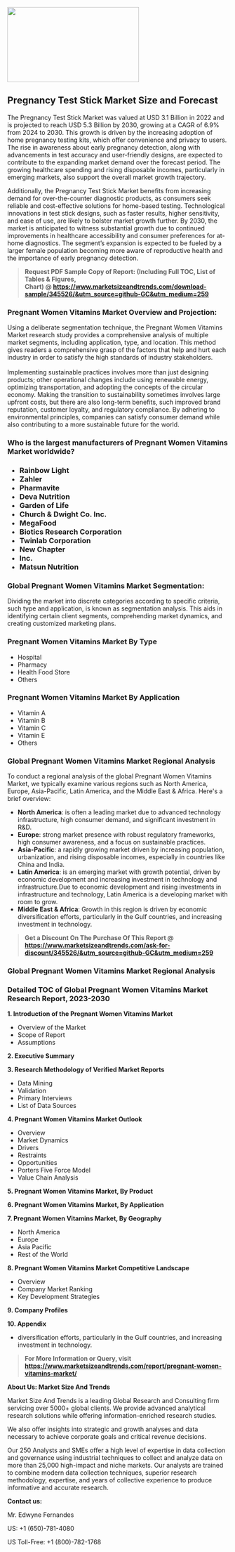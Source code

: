 <p><img class="alignnone size-medium wp-image-20088" src="https://ffe5etoiles.com/wp-content/uploads/2024/12/MST1-300x171.png" alt="" width="300" height="171" /></p><h2>Pregnancy Test Stick Market Size and Forecast</h2><p>The Pregnancy Test Stick Market was valued at USD 3.1 Billion in 2022 and is projected to reach USD 5.3 Billion by 2030, growing at a CAGR of 6.9% from 2024 to 2030. This growth is driven by the increasing adoption of home pregnancy testing kits, which offer convenience and privacy to users. The rise in awareness about early pregnancy detection, along with advancements in test accuracy and user-friendly designs, are expected to contribute to the expanding market demand over the forecast period. The growing healthcare spending and rising disposable incomes, particularly in emerging markets, also support the overall market growth trajectory.</p><p>Additionally, the Pregnancy Test Stick Market benefits from increasing demand for over-the-counter diagnostic products, as consumers seek reliable and cost-effective solutions for home-based testing. Technological innovations in test stick designs, such as faster results, higher sensitivity, and ease of use, are likely to bolster market growth further. By 2030, the market is anticipated to witness substantial growth due to continued improvements in healthcare accessibility and consumer preferences for at-home diagnostics. The segment’s expansion is expected to be fueled by a larger female population becoming more aware of reproductive health and the importance of early pregnancy detection.</p></p><blockquote id="" class=""><strong>Request PDF Sample Copy of Report: (Including Full TOC, List of Tables &amp; Figures, Chart)&nbsp;@&nbsp;<strong><a href="https://www.marketsizeandtrends.com/download-sample/345526/&utm_source=github-GC&utm_medium=259" target="_blank">https://www.marketsizeandtrends.com/download-sample/345526/&utm_source=github-GC&utm_medium=259</a></strong></strong></blockquote><h3 id="" class="">Pregnant Women Vitamins Market&nbsp;Overview and Projection:</h3><p id="" class="">Using a deliberate segmentation technique, the Pregnant Women Vitamins Market research study provides a comprehensive analysis of multiple market segments, including application, type, and location. This method gives readers a comprehensive grasp of the factors that help and hurt each industry in order to satisfy the high standards of industry stakeholders. <br /> <br />Implementing sustainable practices involves more than just designing products; other operational changes include using renewable energy, optimizing transportation, and adopting the concepts of the circular economy. Making the transition to sustainability sometimes involves large upfront costs, but there are also long-term benefits, such improved brand reputation, customer loyalty, and regulatory compliance. By adhering to environmental principles, companies can satisfy consumer demand while also contributing to a more sustainable future for the world.</p><h3 id="" class="">Who is the largest manufacturers of&nbsp;Pregnant Women Vitamins Market worldwide?</h3><h3 class=""><p><ul><li>Rainbow Light </li><li> Zahler </li><li> Pharmavite </li><li> Deva Nutrition </li><li> Garden of Life </li><li> Church & Dwight Co. Inc. </li><li> MegaFood </li><li> Biotics Research Corporation </li><li> Twinlab Corporation </li><li> New Chapter </li><li> Inc. </li><li> Matsun Nutrition</li></ul></p></h3><h3 id="" class="">Global&nbsp;Pregnant Women Vitamins Market Segmentation:</h3><p id="" class="">Dividing the market into discrete categories according to specific criteria, such type and application, is known as segmentation analysis. This aids in identifying certain client segments, comprehending market dynamics, and creating customized marketing plans.</p><h3 id="" class="">Pregnant Women Vitamins Market&nbsp;By Type</h3><p><p><ul><li>Hospital</li><li> Pharmacy</li><li> Health Food Store</li><li> Others</p></li></ul></p></p><h3 id="" class="">Pregnant Women Vitamins Market&nbsp;By Application</h3><p class=""><p><ul><li>Vitamin A</li><li> Vitamin B</li><li> Vitamin C</li><li> Vitamin E</li><li> Others</li></ul></p></p><h3 id="" class="">Global Pregnant Women Vitamins Market Regional Analysis</h3><p id="" class="">To conduct a regional analysis of the global Pregnant Women Vitamins Market, we typically examine various regions such as North America, Europe, Asia-Pacific, Latin America, and the Middle East &amp; Africa. Here's a brief overview:</p><ul><li><strong>North America</strong>: is often a leading market due to advanced technology infrastructure, high consumer demand, and significant investment in R&amp;D.</li><li><strong>Europe</strong>: strong market presence with robust regulatory frameworks, high consumer awareness, and a focus on sustainable practices.</li><li><strong>Asia-Pacific</strong>: a rapidly growing market driven by increasing population, urbanization, and rising disposable incomes, especially in countries like China and India.</li><li><strong>Latin America</strong>: is an emerging market with growth potential, driven by economic development and increasing investment in technology and infrastructure.Due to economic development and rising investments in infrastructure and technology, Latin America is a developing market with room to grow.</li><li><strong>Middle East &amp; Africa</strong>: Growth in this region is driven by economic diversification efforts, particularly in the Gulf countries, and increasing investment in technology.</li></ul><blockquote id="" class=""><strong>Get a Discount On The Purchase Of This Report @ <strong><a href="https://www.marketsizeandtrends.com/ask-for-discount/345526/&utm_source=github-GC&utm_medium=259" target="_blank">https://www.marketsizeandtrends.com/ask-for-discount/345526/&utm_source=github-GC&utm_medium=259</a></strong></strong></blockquote><h3 id="" class="">Global Pregnant Women Vitamins Market Regional Analysis</h3><h3 id="" class="">Detailed TOC of Global Pregnant Women Vitamins Market Research Report, 2023-2030</h3><p id="" class=""><strong>1. Introduction of the Pregnant Women Vitamins Market</strong></p><ul><li>Overview of the Market</li><li>Scope of Report</li><li>Assumptions</li></ul><p id="" class=""><strong>2. Executive Summary</strong></p><p id="" class=""><strong>3. Research Methodology of Verified Market Reports</strong></p><ul><li>Data Mining</li><li>Validation</li><li>Primary Interviews</li><li>List of Data Sources</li></ul><p id="" class=""><strong>4. Pregnant Women Vitamins Market Outlook</strong></p><ul><li>Overview</li><li>Market Dynamics</li><li>Drivers</li><li>Restraints</li><li>Opportunities</li><li>Porters Five Force Model</li><li>Value Chain Analysis</li></ul><p id="" class=""><strong>5. Pregnant Women Vitamins Market, By Product</strong></p><p id="" class=""><strong>6. Pregnant Women Vitamins Market, By Application</strong></p><p id="" class=""><strong>7. Pregnant Women Vitamins Market, By Geography</strong></p><ul><li>North America</li><li>Europe</li><li>Asia Pacific</li><li>Rest of the World</li></ul><p id="" class=""><strong>8. Pregnant Women Vitamins Market Competitive Landscape</strong></p><ul><li>Overview</li><li>Company Market Ranking</li><li>Key Development Strategies</li></ul><p id="" class=""><strong>9. Company Profiles</strong></p><p id="" class=""><strong>10. Appendix</strong></p><ul><li>diversification efforts, particularly in the Gulf countries, and increasing investment in technology.</li></ul><blockquote id="" class=""><strong>For More Information or Query, visit <strong><strong><a href="https://www.marketsizeandtrends.com/report/pregnant-women-vitamins-market/" target="_blank">https://www.marketsizeandtrends.com/report/pregnant-women-vitamins-market/</a></strong></strong></strong></blockquote><p id="" class=""><strong>About Us: Market Size And Trends</strong></p><p id="" class="">Market Size And Trends is a leading Global Research and Consulting firm servicing over 5000+ global clients. We provide advanced analytical research solutions while offering information-enriched research studies.</p><p id="" class="">We also offer insights into strategic and growth analyses and data necessary to achieve corporate goals and critical revenue decisions.</p><p id="" class="">Our 250 Analysts and SMEs offer a high level of expertise in data collection and governance using industrial techniques to collect and analyze data on more than 25,000 high-impact and niche markets. Our analysts are trained to combine modern data collection techniques, superior research methodology, expertise, and years of collective experience to produce informative and accurate research.</p><p id="" class=""><strong>Contact us:</strong></p><p id="" class="">Mr. Edwyne Fernandes</p><p id="" class="">US: +1 (650)-781-4080</p><p id="" class="">US Toll-Free: +1 (800)-782-1768</p>
